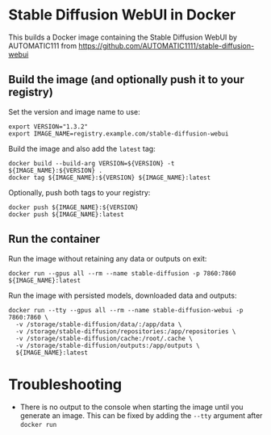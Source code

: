 # Stable Diffusion WebUI in Docker

This builds a Docker image containing the Stable Diffusion WebUI by AUTOMATIC111 from https://github.com/AUTOMATIC1111/stable-diffusion-webui

## Build the image (and optionally push it to your registry)
Set the version and image name to use:
```
export VERSION="1.3.2"
export IMAGE_NAME=registry.example.com/stable-diffusion-webui
```
Build the image and also add the `latest` tag:
```
docker build --build-arg VERSION=${VERSION} -t ${IMAGE_NAME}:${VERSION} .
docker tag ${IMAGE_NAME}:${VERSION} ${IMAGE_NAME}:latest
```
Optionally, push both tags to your registry:
```
docker push ${IMAGE_NAME}:${VERSION}
docker push ${IMAGE_NAME}:latest
```

## Run the container
Run the image without retaining any data or outputs on exit:

```
docker run --gpus all --rm --name stable-diffusion -p 7860:7860 ${IMAGE_NAME}:latest
```

Run the image with persisted models, downloaded data and outputs:
```
docker run --tty --gpus all --rm --name stable-diffusion-webui -p 7860:7860 \
  -v /storage/stable-diffusion/data/:/app/data \
  -v /storage/stable-diffusion/repositories:/app/repositories \
  -v /storage/stable-diffusion/cache:/root/.cache \
  -v /storage/stable-diffusion/outputs:/app/outputs \
  ${IMAGE_NAME}:latest
```

# Troubleshooting
* There is no output to the console when starting the image until you generate an image.
  This can be fixed by adding the `--tty` argument after `docker run`
